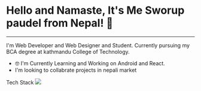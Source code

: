  # Hello and Namaste, It's Me Sworup paudel from Nepal! 👋
 <hr>
 I'm Web Developer and Web Designer and Student. Currently pursuing my BCA degree at kathmandu College of Technology.
 
 - 🤓 I'm Currently Learning and  Working on Android and React.
 - I'm looking to collabrate projects in nepali market 
 
 Tech Stack
 <img src="https://encrypted-tbn0.gstatic.com/images?q=tbn:ANd9GcRFOFOrxqm61nf2fg3VPlzuM59S0mBugqfawg&usqp=CAU" />



